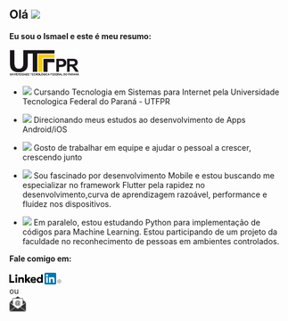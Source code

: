## Olá <img src="https://img.icons8.com/emoji/30/000000/waving-hand-emoji.png"/>

**Eu sou o Ismael e este é meu resumo:**

<img src="https://github.com/IsmaelPacheco/ismaelpacheco/blob/master/download.jpeg" height="50">

- <img src="https://github.githubassets.com/images/icons/emoji/unicode/1f4da.png" height="20"> Cursando Tecnologia em Sistemas para Internet pela Universidade Tecnologica Federal do Paraná - UTFPR 
- <img src="https://img.icons8.com/material/25/000000/ios-development.png"/> Direcionando meus estudos ao desenvolvimento de Apps Android/iOS 

- <img src="https://img.icons8.com/ios-filled/50/000000/code-fork.png" height="25"> Gosto de trabalhar em equipe e ajudar o pessoal a crescer, crescendo junto

- <img src="https://img.icons8.com/color/48/000000/flutter.png" height="30"> Sou fascinado por desenvolvimento Mobile e estou buscando me especializar no framework Flutter pela rapidez no desenvolvimento,curva de aprendizagem razoável, performance e fluidez nos dispositivos.
- <img src="https://img.icons8.com/ios-filled/50/000000/learning.png" height="25"/> Em paralelo, estou estudando Python para implementação de códigos para Machine Learning. Estou participando de um projeto da faculdade no reconhecimento de pessoas em ambientes controlados.

**Fale comigo em:** <br><br>
[![LinkedIn](https://github.com/IsmaelPacheco/ismaelpacheco/blob/master/linkedin.png)](https://www.linkedin.com/in/ismaelpacheco/) <br> ou <br>
<a href="mailto:ismael.apacheco@hotmail.com">
<img src="https://github.com/IsmaelPacheco/ismaelpacheco/blob/master/email.png" height="30"> </a>
